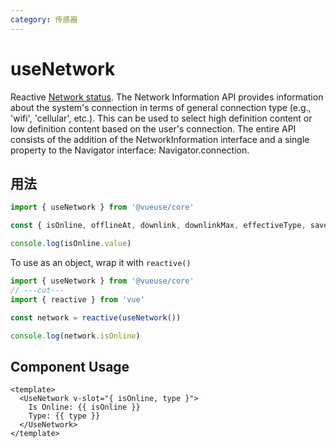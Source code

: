 ```yaml
---
category: 传感器
---
```


# useNetwork

Reactive [Network status](https://developer.mozilla.org/en-US/docs/Web/API/Network_Information_API). The Network Information API provides information about the system's connection in terms of general connection type (e.g., 'wifi', 'cellular', etc.). This can be used to select high definition content or low definition content based on the user's connection. The entire API consists of the addition of the NetworkInformation interface and a single property to the Navigator interface: Navigator.connection.

## 用法

```ts
import { useNetwork } from '@vueuse/core'

const { isOnline, offlineAt, downlink, downlinkMax, effectiveType, saveData, type } = useNetwork()

console.log(isOnline.value)
```

To use as an object, wrap it with `reactive()`

```ts
import { useNetwork } from '@vueuse/core'
// ---cut---
import { reactive } from 'vue'

const network = reactive(useNetwork())

console.log(network.isOnline)
```

## Component Usage

```vue
<template>
  <UseNetwork v-slot="{ isOnline, type }">
    Is Online: {{ isOnline }}
    Type: {{ type }}
  </UseNetwork>
</template>
```
